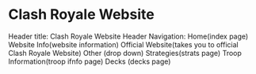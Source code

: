 # Clash Royale Website

Header title: Clash Royale Website
Header Navigation: Home(index page)
                   Website Info(website information)
                   Official Website(takes you to official Clash Royale Website)
                   Other (drop down)
                      Strategies(strats page)
                      Troop Information(troop ifnfo page)
                      Decks (decks page)
                     
                    

